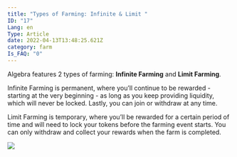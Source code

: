 ```yaml
---
title: "Types of Farming: Infinite & Limit "
ID: "17"
Lang: en
Type: Article
date: 2022-04-13T13:48:25.621Z
category: farm
Is_FAQ: "0"
---
```

Algebra features 2 types of farming: **Infinite Farming** and **Limit Farming**.

Infinite Farming is permanent, where you’ll continue to be rewarded - starting at the very beginning - as long as you keep providing liquidity, which will never be locked. Lastly, you can join or withdraw at any time.

Limit Farming is temporary, where you’ll be rewarded for a certain period of time and will need to lock your tokens before the farming event starts. You can only withdraw and collect your rewards when the farm is completed.

![](https://lh4.googleusercontent.com/wlW22kS5CuiTEmzdAUijx619PdrVBvW7Smmvb_hA0rUEEpz8j1DREAR946Sofq_UDXs0mDKUNpND-DjaUFqiszGxggA37y-NLIDUNGaOjbqrgJCNYcUJDmyLaQkdJYObagNcaPE7)